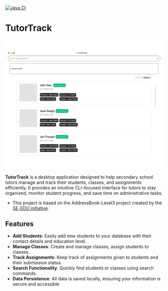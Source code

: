 [![Java CI](https://github.com/AY2526S1-CS2103T-F14b-3/tp/actions/workflows/gradle.yml/badge.svg)](https://github.com/AY2526S1-CS2103T-F14b-3/tp/actions/workflows/gradle.yml)

# TutorTrack
![Ui](docs/images/Ui.png)

**TutorTrack** is a desktop application designed to help secondary school tutors 
manage and track their students, classes, and assignments efficiently. 
It provides an intuitive CLI-focused interface for tutors to stay organized, 
monitor student progress, and save time on administrative tasks.

* This project is based on the AddressBook-Level3 project created by the [SE-EDU initiative](https://se-education.org).

## Features
- **Add Students**: Easily add new students to your database with their contact details and education level.
- **Manage Classes**: Create and manage classes, assign students to classes.
- **Track Assignments**: Keep track of assignments given to students and their submission status.
- **Search Functionality**: Quickly find students or classes using search commands.
- **Data Persistence**: All data is saved locally, ensuring your information is secure and accessible
